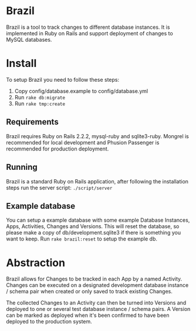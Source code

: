 # Brazil
Brazil is a tool to track changes to different database instances. It is implemented in Ruby on Rails and support deployment of changes to MySQL databases.

# Install
To setup Brazil you need to follow these steps:

1. Copy config/database.example to config/database.yml
2. Run `rake db:migrate`
3. Run `rake tmp:create`

## Requirements
Brazil requires Ruby on Rails 2.2.2, mysql-ruby and sqlite3-ruby. Mongrel is recommended for local development and Phusion Passenger is recommended for production deployment.

## Running
Brazil is a standard Ruby on Rails application, after following the installation steps run the server script: `./script/server`

## Example database
You can setup a example database with some example Database Instances, Apps, Activities, Changes and Versions. This will reset the database, so please make a copy of db/development.sqlite3 if there is something you want to keep. Run `rake brazil:reset` to setup the example db.

# Abstraction
Brazil allows for Changes to be tracked in each App by a named Activity. Changes can be executed on a designated development database instance / schema pair when created or only saved to track existing Changes.

The collected Changes to an Activity can then be turned into Versions and deployed to one or several test database instance / schema pairs. A Version can be marked as deployed when it's been confirmed to have been deployed to the production system.
